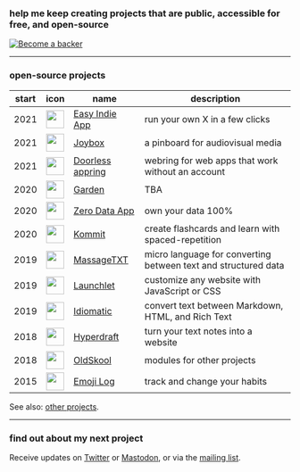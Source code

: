 ### help me keep creating projects that are public, accessible for free, and open-source

<a href="https://rosano.ca/back"><img alt="Become a backer" src="https://static.rosano.ca/_shared/_RCSBackButton.svg" /></a>

---

### open-source projects

| start | icon | name | description |
| - | - | - | - |
| 2021 | <img src="https://static.rosano.ca/eas/identity-green-background.svg" width="32" /> | [Easy Indie App](https://github.com/0dataapp/easyindie) | run your own X in a few clicks |
| 2021 | <img src="https://static.rosano.ca/joybox/identity.svg" width="32" /> | [Joybox](https://github.com/joyboxapp/joybox) | a pinboard for audiovisual media |
| 2021 | <img src="https://static.rosano.ca/swar/identity.svg" width="32" /> | [Doorless appring](https://github.com/0dataapp/small-web-app-ring) | webring for web apps that work without an account |
| 2020 | <img src="https://static.rosano.ca/garden/identity.svg" width="32" /> | [Garden](https://github.com/wikiavec/garden) | TBA |
| 2020 | <img src="https://static.rosano.ca/0data/identity.svg" width="32" /> | [Zero Data App](https://github.com/0dataapp/0data) | own your data 100% |
| 2020 | <img src="https://static.rosano.ca/kommit/identity.svg" width="32" /> | [Kommit](https://github.com/kommitapp/kommit) | create flashcards and learn with spaced-repetition |
| 2019 | <img src="https://static.rosano.ca/massagetxt/identity.svg" width="32" /> | [MassageTXT](https://github.com/massagetxt/massagetxt-web) | micro language for converting between text and structured data |
| 2019 | <img src="https://static.rosano.ca/launchlet/identity.svg" width="32" /> | [Launchlet](https://github.com/launchlet/launchlet) | customize any website with JavaScript or CSS |
| 2019 | <img src="https://static.rosano.ca/idiomatic/identity.svg" width="32" /> | [Idiomatic](https://github.com/rationalcreative/idiomatic) | convert text between Markdown, HTML, and Rich Text |
| 2018 | <img src="https://static.rosano.ca/wikiavec/identity.svg" width="32" /> | [Hyperdraft](https://github.com/wikiavec/hyperdraft) | turn your text notes into a website |
| 2018 | <img src="https://static.rosano.ca/oldskool/identity.svg" width="32" /> | [OldSkool](https://github.com/olsk) | modules for other projects |
| 2015 | <img src="https://static.rosano.ca/emojilog/identity.svg" width="32" /> | [Emoji Log](https://github.com/emojilog/emojilog) | track and change your habits |

See also: [other projects](https://rosano.hmm.garden/01etsqssqjv29ykfphkxq01042).

---

### find out about my next project

Receive updates on [Twitter](https://twitter.com/rosano) or [Mastodon](https://merveilles.town/@rosano), or via the [mailing list](https://rosano.ca/list).
